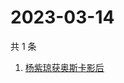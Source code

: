 # 2023-03-14

共 1 条

<!-- BEGIN ZHIHUSEARCH -->
<!-- 最后更新时间 Tue Mar 14 2023 06:12:32 GMT+0800 (China Standard Time) -->
1. [杨紫琼获奥斯卡影后](https://www.zhihu.com/search?q=杨紫琼获奥斯卡影后)
<!-- END ZHIHUSEARCH -->
